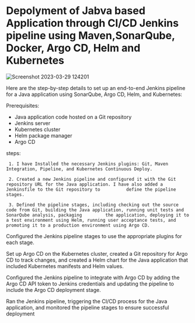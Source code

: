 # Depolyment of Jabva based Application through CI/CD Jenkins pipeline using Maven,SonarQube, Docker, Argo CD, Helm and Kubernetes 

![Screenshot 2023-03-29 124201](https://user-images.githubusercontent.com/91549516/229478815-a58d95d6-9141-454d-8969-62a7b0d1ce30.png)

Here are the step-by-step details to set up an end-to-end Jenkins pipeline for a Java application using SonarQube, Argo CD, Helm, and Kubernetes:

Prerequisites:

   -  Java application code hosted on a Git repository
   -   Jenkins server
   -  Kubernetes cluster
   -  Helm package manager
   -  Argo CD
   
   steps: 
   
     1. I have Installed the necessary Jenkins plugins: Git, Maven Integration, Pipeline, and Kubernetes Continuous Deploy.

     2. Created a new Jenkins pipeline and configured it with the Git repository URL for the Java application. I have also added a Jenkinsfile to the Git repository to          define the pipeline stages.

     3. Defined the pipeline stages, including checking out the source code from Git, building the Java application, running unit tests and SonarQube analysis, packaging         the application, deploying it to a test environment using Helm, running user acceptance tests, and promoting it to a production environment using Argo CD.

Configured the Jenkins pipeline stages to use the appropriate plugins for each stage.

Set up Argo CD on the Kubernetes cluster, created a Git repository for Argo CD to track changes, and created a Helm chart for the Java application that included Kubernetes manifests and Helm values.

Configured the Jenkins pipeline to integrate with Argo CD by adding the Argo CD API token to Jenkins credentials and updating the pipeline to include the Argo CD deployment stage.

Ran the Jenkins pipeline, triggering the CI/CD process for the Java application, and monitored the pipeline stages to ensure successful deployment
